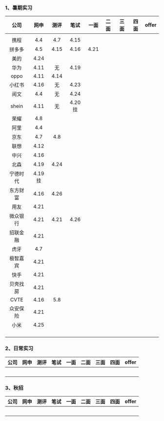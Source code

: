 ### 1、暑期实习

|   公司   |   网申   | 测评 |    笔试    | 一面 | 二面 | 三面 | 四面 | offer |
| :------: | :------: | :--: | :--------: | :--: | :--: | :--: | :--: | :---: |
|          |          |      |            |      |      |      |      |       |
|   携程   |   4.4    | 4.7  |    4.15    |      |      |      |      |       |
|  拼多多  |   4.5    | 4.15 |    4.16    | 4.21 |      |      |      |       |
|   美的   |   4.24   |      |            |      |      |      |      |       |
|   华为   |   4.11   |  无  |    4.19    |      |      |      |      |       |
|   oppo   |   4.11   | 4.14 |            |      |      |      |      |       |
|  小红书  |   4.16   |  无  |    4.23    |      |      |      |      |       |
|   阅文   |   4.4    |  无  |    4.24    |      |      |      |      |       |
|  shein   |   4.11   |  无  | 4.20    挂 |      |      |      |      |       |
|   荣耀   |   4.8    |      |            |      |      |      |      |       |
|   阿里   |   4.4    |      |            |      |      |      |      |       |
|   京东   |   4.7    | 4.8  |            |      |      |      |      |       |
|   联想   |   4.12   |      |            |      |      |      |      |       |
|   中兴   |   4.16   |      |            |      |      |      |      |       |
|   北森   |   4.19   | 4.24 |            |      |      |      |      |       |
| 宁德时代 | 4.19  挂 |      |            |      |      |      |      |       |
| 东方财富 |   4.16   | 4.26 |            |      |      |      |      |       |
|   用友   |   4.21   |      |            |      |      |      |      |       |
| 微众银行 |   4.21   | 4.21 |    4.26    |      |      |      |      |       |
| 招联金融 |   4.21   |      |            |      |      |      |      |       |
|   虎牙   |   4.7    |      |            |      |      |      |      |       |
| 极智嘉宾 |   4.21   |      |            |      |      |      |      |       |
|   快手   |   4.21   |      |            |      |      |      |      |       |
| 贝壳找房 |   4.21   |      |            |      |      |      |      |       |
|   CVTE   |   4.16   | 5.8  |            |      |      |      |      |       |
| 众安保险 |   4.21   |      |            |      |      |      |      |       |
|   小米   |   4.25   |      |            |      |      |      |      |       |
|          |          |      |            |      |      |      |      |       |
|          |          |      |            |      |      |      |      |       |
|          |          |      |            |      |      |      |      |       |
|          |          |      |            |      |      |      |      |       |





### 2、日常实习



| 公司 | 网申 | 测评 | 笔试 | 一面 | 二面 | 三面 | 四面 | offer |
| :--: | :--: | :--: | :--: | :--: | :--: | :--: | :--: | :---: |
|      |      |      |      |      |      |      |      |       |
|      |      |      |      |      |      |      |      |       |
|      |      |      |      |      |      |      |      |       |
|      |      |      |      |      |      |      |      |       |
|      |      |      |      |      |      |      |      |       |



### 3、秋招



| 公司 | 网申 | 测评 | 笔试 | 一面 | 二面 | 三面 | 四面 | offer |
| :--: | :--: | :--: | :--: | :--: | :--: | :--: | :--: | :---: |
|      |      |      |      |      |      |      |      |       |
|      |      |      |      |      |      |      |      |       |
|      |      |      |      |      |      |      |      |       |
|      |      |      |      |      |      |      |      |       |
|      |      |      |      |      |      |      |      |       |

